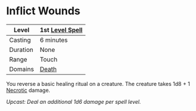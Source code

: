 # Inflict Wounds

| Level    | 1st [Level Spell](../../../Spell%20Level.md) |
| -------- | -------------------------------------------- |
| Casting  | 6 minutes                                    |
| Duration | None                                         |
| Range    | Touch                                        |
| Domains  | [Death](../../../Spell%20Domains/Death.md)   |

You reverse a basic healing ritual on a creature. The creature takes 1d8 + 1 [Necrotic](../../../../Damage%20Types/Necrotic.md) damage.

*Upcast: Deal an additional 1d6 damage per spell level.*